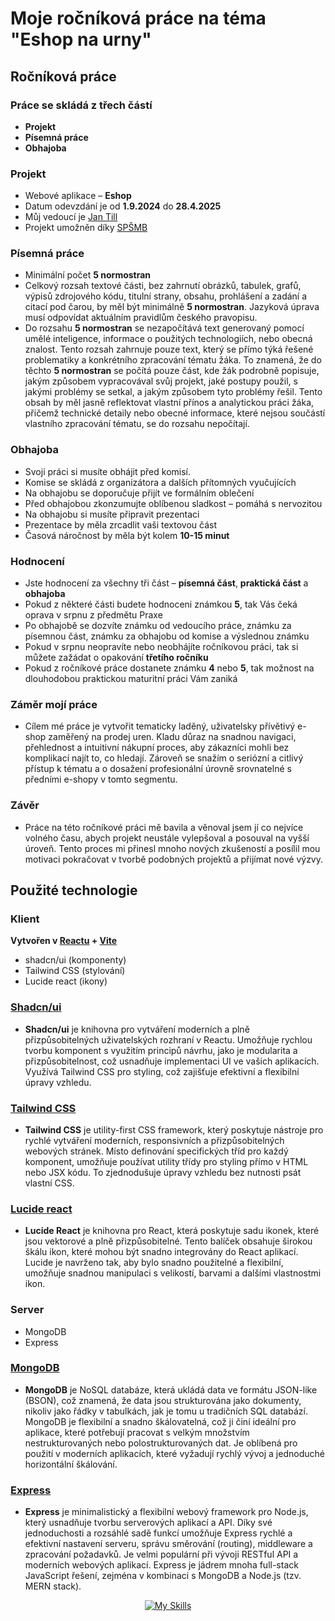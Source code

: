 # Moje ročníková práce na téma "Eshop na urny"
## Ročníková práce
### Práce se skládá z třech částí
- **Projekt**
- **Písemná práce**
- **Obhajoba**
### Projekt
- Webové aplikace – **Eshop**
- Datum odevzdání je od **1.9.2024** do **28.4.2025**
- Můj vedoucí je [Jan Till](https://github.com/honziktillu)
- Projekt umožněn díky [SPŠMB](https://www.spsmb.cz/)
### Písemná práce
- Minimální počet **5 normostran**
- Celkový rozsah textové části, bez zahrnutí obrázků, tabulek, grafů, výpisů zdrojového kódu, titulní strany, obsahu, prohlášení a zadání a citací pod čarou, by měl být minimálně **5 normostran**. Jazyková úprava musí odpovídat aktuálním pravidlům českého pravopisu.
- Do rozsahu **5 normostran** se nezapočítává text generovaný pomocí umělé inteligence, informace o použitých technologiích, nebo obecná znalost. Tento rozsah zahrnuje pouze text, který se přímo týká řešené problematiky a konkrétního zpracování tématu žáka. To znamená, že do těchto **5 normostran** se počítá pouze část, kde žák podrobně popisuje, jakým způsobem vypracovával svůj projekt, jaké postupy použil, s jakými problémy se setkal, a jakým způsobem tyto problémy řešil. Tento obsah by měl jasně reflektovat vlastní přínos a analytickou práci žáka, přičemž technické detaily nebo obecné informace, které nejsou součástí vlastního zpracování tématu, se do rozsahu nepočítají.
### Obhajoba
- Svoji práci si musíte obhájit před komisí.
- Komise se skládá z organizátora a dalších přítomných vyučujících
- Na obhajobu se doporučuje přijít ve formálním oblečení 
- Před obhajobou zkonzumujte oblíbenou sladkost – pomáhá s nervozitou
- Na obhajobu si musíte připravit prezentaci
- Prezentace by měla zrcadlit vaši textovou část
- Časová náročnost by měla být kolem **10-15 minut**
### Hodnocení
- Jste hodnocení za všechny tři část – **písemná část**, **praktická část** a **obhajoba**
- Pokud z některé části budete hodnoceni známkou **5**, tak Vás čeká oprava v srpnu z předmětu Praxe
- Po obhajobě se dozvíte známku od vedoucího práce, známku za písemnou část, známku za obhajobu od komise a výslednou známku
- Pokud v srpnu neopravíte nebo neobhájíte ročníkovou práci, tak si můžete zažádat o opakování **třetího ročníku**
- Pokud z ročníkové práce dostanete známku **4** nebo **5**, tak možnost na dlouhodobou praktickou maturitní práci Vám zaniká

### Záměr mojí práce
- Cílem mé práce je vytvořit tematicky laděný, uživatelsky přívětivý e-shop zaměřený na prodej uren. Kladu důraz na snadnou navigaci, přehlednost a intuitivní nákupní proces, aby zákazníci mohli bez komplikací najít to, co hledají. Zároveň se snažím o seriózní a citlivý přístup k tématu a o dosažení profesionální úrovně srovnatelné s předními e-shopy v tomto segmentu.
### Závěr
- Práce na této ročníkové práci mě bavila a věnoval jsem jí co nejvíce volného času, abych projekt neustále vylepšoval a posouval na vyšší úroveň. Tento proces mi přinesl mnoho nových zkušeností a posílil mou motivaci pokračovat v tvorbě podobných projektů a přijímat nové výzvy.
## Použité technologie
### Klient
**Vytvořen v [Reactu](https://react.dev/) + [Vite](https://vite.dev/)**
- shadcn/ui (komponenty)
- Tailwind CSS (stylování)
- Lucide react (ikony)

### [Shadcn/ui](https://ui.shadcn.com/)
- **Shadcn/ui** je knihovna pro vytváření moderních a plně přizpůsobitelných uživatelských rozhraní v Reactu. Umožňuje rychlou tvorbu komponent s využitím principů návrhu, jako je modularita a přizpůsobitelnost, což usnadňuje implementaci UI ve vašich aplikacích. Využívá Tailwind CSS pro styling, což zajišťuje efektivní a flexibilní úpravy vzhledu.
### [Tailwind CSS](https://tailwindcss.com/)
- **Tailwind CSS** je utility-first CSS framework, který poskytuje nástroje pro rychlé vytváření moderních, responsivních a přizpůsobitelných webových stránek. Místo definování specifických tříd pro každý komponent, umožňuje používat utility třídy pro styling přímo v HTML nebo JSX kódu. To zjednodušuje úpravy vzhledu bez nutnosti psát vlastní CSS.
### [Lucide react](https://lucide.dev/icons/)
- **Lucide React** je knihovna pro React, která poskytuje sadu ikonek, které jsou vektorové a plně přizpůsobitelné. Tento balíček obsahuje širokou škálu ikon, které mohou být snadno integrovány do React aplikací. Lucide je navrženo tak, aby bylo snadno použitelné a flexibilní, umožňuje snadnou manipulaci s velikostí, barvami a dalšími vlastnostmi ikon.
### Server
- MongoDB
- Express
### [MongoDB](https://www.mongodb.com/)
- **MongoDB** je NoSQL databáze, která ukládá data ve formátu JSON-like (BSON), což znamená, že data jsou strukturována jako dokumenty, nikoliv jako řádky v tabulkách, jak je tomu u tradičních SQL databází. MongoDB je flexibilní a snadno škálovatelná, což ji činí ideální pro aplikace, které potřebují pracovat s velkým množstvím nestrukturovaných nebo polostrukturovaných dat. Je oblíbená pro použití v moderních aplikacích, které vyžadují rychlý vývoj a jednoduché horizontální škálování.
### [Express](https://expressjs.com/)
- **Express** je minimalistický a flexibilní webový framework pro Node.js, který usnadňuje tvorbu serverových aplikací a API. Díky své jednoduchosti a rozsáhlé sadě funkcí umožňuje Express rychlé a efektivní nastavení serveru, správu směrování (routing), middleware a zpracování požadavků. Je velmi populární při vývoji RESTful API a moderních webových aplikací. Express je jádrem mnoha full-stack JavaScript řešení, zejména v kombinaci s MongoDB a Node.js (tzv. MERN stack).

<div align=center>
  
  [![My Skills](https://skillicons.dev/icons?i=js,mongodb,html,css,express,react,nodejs,tailwind&perline=4)](https://skillicons.dev)
  
</div>

